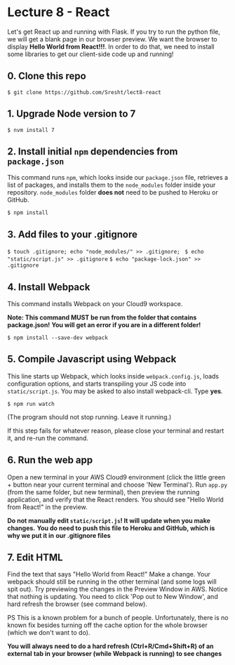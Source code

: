 # Lecture 8 - React

Let's get React up and running with Flask. If you try to run the python file, 
we will get a blank page in our browser preview. We want the browser to 
display **Hello World from React!!!**. In order to do that, we need to install
some libraries to get our client-side code up and running!

## 0. Clone this repo
```$ git clone https://github.com/Sresht/lect8-react```

## 1. Upgrade Node version to 7

```$ nvm install 7```

## 2. Install initial `npm` dependencies from `package.json`

This command runs `npm`, which looks inside our `package.json` file, 
retrieves a list of packages, and installs them to the `node_modules` folder
inside your repository. `node_modules` folder **does not** need to be pushed
to Heroku or GitHub.

```$ npm install```

## 3. Add files to your .gitignore

```$ touch .gitignore; echo "node_modules/" >> .gitignore; ```
```$ echo "static/script.js" >> .gitignore```
```$ echo "package-lock.json" >> .gitignore```

## 4. Install Webpack

This command installs Webpack on your Cloud9 workspace.

**Note: This command MUST be run from the folder that contains package.json!**
**You will get an error if you are in a different folder!**

```$ npm install --save-dev webpack ```

## 5. Compile Javascript using Webpack

This line starts up Webpack, which looks inside `webpack.config.js`, loads
configuration options, and starts transpiling your JS code into 
`static/script.js`. You may be asked to also install webpack-cli. Type **yes**.

```$ npm run watch```

(The program should not stop running. Leave it running.)

If this step fails for whatever reason, please close your terminal and restart it,
and re-run the command.

## 6. Run the web app

Open a new terminal in your AWS Cloud9 environment (click the little green + 
button near your current terminal and choose 'New Terminal'). Run `app.py` 
(from the same folder, but new terminal), then preview the running application,
and verify that the React renders. You should see "Hello World from React!" in
the preview.

**Do not manually edit `static/script.js`! It will update when you make changes.**
**You do need to push this file to Heroku and GitHub, which is why we put it in**
**our .gitignore files**

## 7. Edit HTML

Find the text that says "Hello World from React!" Make a change. Your webpack 
should still be running in the other terminal (and some logs will spit out). 
Try previewing the changes in the Preview Window in AWS. Notice that nothing 
is updating. You need to click 'Pop out to New Window', and hard refresh the
browser (see command below). 

PS This is a known problem for a bunch of people. Unfortunately, there is no 
known fix besides turning off the cache option for the whole browser (which 
we don't want to do).

**You will always need to do a hard refresh (Ctrl+R/Cmd+Shift+R) of an external**
**tab in your browser (while Webpack is running) to see changes**
